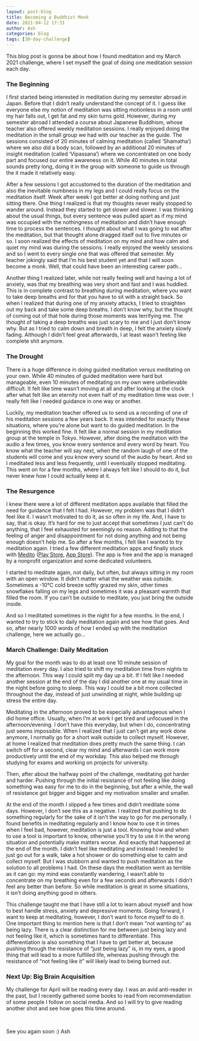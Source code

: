 ```yaml
---
layout: post-blog
title: Becoming a Buddhist Monk
date: 2021-04-12 17:31
author: Ash
categories: blog
tags: [30-day-challenge]
---
```

This blog post is gonna be about how I found meditation and my March 2021 challenge, where I set myself the goal of doing one meditation session each day.
<h3 id="the-beginning">The Beginning</h3>
I first started being interested in meditation during my semester abroad in Japan. Before that I didn’t really understand the concept of it. I guess like everyone else my notion of meditation was sitting motionless in a room until my hair falls out, I get fat and my skin turns gold. However, during my semester abroad I attended a course about Japanese Buddhism, whose teacher also offered weekly meditation sessions. I really enjoyed doing the meditation in the small group we had with our teacher as the guide. The sessions consisted of 20 minutes of calming meditation (called ‘Shamatha’) where we also did a body scan, followed by an additional 20 minutes of insight meditation (called ‘Vipassana’) where we concentrated on one body part and focused our entire awareness on it. While 40 minutes in total sounds pretty long, doing it in the group with someone to guide us through the it made it relatively easy.

After a few sessions I got accustomed to the duration of the meditation and also the inevitable numbness in my legs and I could really focus on the meditation itself. Week after week I got better at doing nothing and just sitting there. One thing I realized is that my thoughts never really stopped to wander around. Instead they started to get slower and slower. I was thinking about the usual things, but every sentence was pulled apart as if my mind was occupied with the nothingness of meditation and didn’t have enough time to process the sentences. I thought about what I was going to eat after the meditation, but that thought alone dragged itself out to five minutes or so. I soon realized the effects of meditation on my mind and how calm and quiet my mind was during the sessions. I really enjoyed the weekly sessions and so I went to every single one that was offered that semester. My teacher jokingly said that I’m his best student yet and that I will soon become a monk. Well, that could have been an interesting career path…

Another thing I realized later, while not really feeling well and having a lot of anxiety, was that my breathing was very short and fast and I was huddled. This is in complete contrast to breathing during meditation, where you want to take deep breaths and for that you have to sit with a straight back. So when I realized that during one of my anxiety attacks, I tried to straighten out my back and take some deep breaths. I don’t know why, but the thought of coming out of that hole during those moments was terrifying me. The thought of taking a deep breaths was just scary to me and I just don’t know why. But as I tried to calm down and breath in deep, I felt the anxiety slowly fading. Although I didn’t feel great afterwards, I at least wasn’t feeling like complete shit anymore.
<h3 id="the-drought">The Drought</h3>
There is a huge difference in doing guided meditation versus meditating on your own. While 40 minutes of guided meditation were hard but manageable, even 10 minutes of meditating on my own were unbelievable difficult. It felt like time wasn’t moving at all and after looking at the clock after what felt like an eternity not even half of my meditation time was over. I really felt like I needed guidance in one way or another.

Luckily, my meditation teacher offered us to send us a recording of one of his meditation sessions a few years back. It was intended for exactly these situations, where you’re alone but want to do guided meditation. In the beginning this worked fine. It felt like a normal session in my meditation group at the temple in Tokyo. However, after doing the meditation with the audio a few times, you know every sentence and every word by heart. You know what the teacher will say next, when the random laugh of one of the students will come and you know every sound of the audio by heart. And so I meditated less and less frequently, until I eventually stopped meditating. This went on for a few months, where I always felt like I should to do it, but never knew how I could actually keep at it.
<h3 id="the-resurgence">The Resurgence</h3>
I knew there were a lot of different meditation apps available that filled the need for guidance that I felt I had. However, my problem was that I didn’t feel like it. I wasn’t motivated to do it, as so often in my life. And, I have to say, that is okay. It’s hard for me to just accept that sometimes I just can’t do anything, that I feel exhausted for seemingly no reason. Adding to that the feeling of anger and disappointment for not doing anything and not being enough doesn’t help me. So after a few months, I felt like I wanted to try meditation again. I tried a few different meditation apps and finally stuck with <a href="https://meditofoundation.org/">Medito</a> (<a href="https://play.google.com/store/apps/details?id=meditofoundation.medito&amp;hl=en_US&amp;gl=US">Play Store</a>, <a href="https://apps.apple.com/us/app/medito-meditation-wellness/id1500780518">App Store</a>). The app is free and the app is managed by a nonprofit organization and some dedicated volunteers.

I started to meditate again, not daily, but often, but always sitting in my room with an open window. It didn’t matter what the weather was outside. Sometimes a -10°C cold breeze softly grazed my skin, other times snowflakes falling on my legs and sometimes it was a pleasant warmth that filled the room. If you can’t be outside to meditate, you just bring the outside inside.

And so I meditated sometimes in the night for a few months. In the end, I wanted to try to stick to daily meditation again and see how that goes. And so, after nearly 1000 words of how I ended up with the meditation challenge, here we actually go…
<h3 id="march-challenge-daily-meditation">March Challenge: Daily Meditation</h3>
My goal for the month was to do at least one 10 minute session of meditation every day. I also tried to shift my meditation time from nights to the afternoon. This way I could split my day up a bit. If I felt like I needed another session at the end of the day I did another one at my usual time in the night before going to sleep. This way I could be a bit more collected throughout the day, instead of just unwinding at night, while building up stress the entire day.

Meditating in the afternoon proved to be especially advantageous when I did home office. Usually, when I’m at work I get tired and unfocused in the afternoon/evening. I don’t have this everyday, but when I do, concentrating just seems impossible. When I realized that I just can’t get any work done anymore, I normally go for a short walk outside to collect myself. However, at home I realized that meditation does pretty much the same thing. I can switch off for a second, clear my mind and afterwards I can work more productively until the end of my workday. This also helped me through studying for exams and working on projects for university.

Then, after about the halfway point of the challenge, meditating got harder and harder. Pushing through the initial resistance of not feeling like doing something was easy for me to do in the beginning, but after a while, the wall of resistance got bigger and bigger and my motivation smaller and smaller.

At the end of the month I slipped a few times and didn’t meditate some days. However, I don’t see this as a negative. I realized that pushing to do something regularly for the sake of it isn’t the way to go for me personally. I found benefits in meditating regularly and I know how to use it in times when I feel bad, however, meditation is just a tool. Knowing how and when to use a tool is important to know, otherwise you’ll try to use it in the wrong situation and potentially make matters worse. And exactly that happened at the end of the month. I didn’t feel like meditating and instead I needed to just go out for a walk, take a hot shower or do something else to calm and collect myself. But I was stubborn and wanted to push meditation as the solution to all problems I had. On these days the meditation went as terrible as it can go: my mind was constantly wandering, I wasn’t able to concentrate on my breathing even for a few seconds and afterwards I didn’t feel any better than before. So while meditation is great in some situations, it isn’t doing anything good in others.

This challenge taught me that I have still a lot to learn about myself and how to best handle stress, anxiety and depressive moments. Going forward, I want to keep at meditating, however, I don’t want to force myself to do it. One important thing to mention here is that I don’t mean “not wanting to” as being lazy. There is a clear distinction for me between just being lazy and not feeling like it, which is sometimes hard to differentiate. This differentiation is also something that I have to get better at, because pushing through the resistance of “just being lazy” is, in my eyes, a good thing that will lead to a more fulfilled life, whereas pushing through the resistance of “not feeling like it” will likely lead to being burned out.
<h3 id="next-up-big-brain-acquisition">Next Up: Big Brain Acquisition</h3>
My challenge for April will be reading every day. I was an avid anti-reader in the past, but I recently gathered some books to read from recommendation of some people I follow on social media. And so I will try to give reading another shot and see how goes this time around.

&nbsp;

See you again soon :)
Ash
